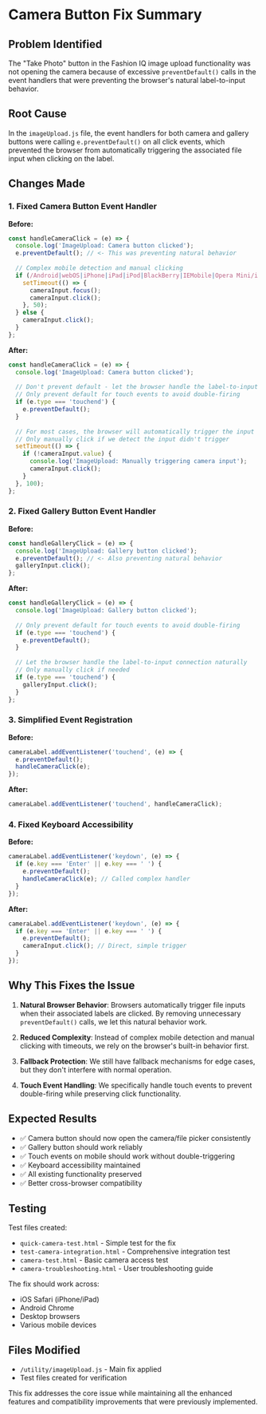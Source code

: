 # Camera Button Fix Summary

## Problem Identified
The "Take Photo" button in the Fashion IQ image upload functionality was not opening the camera because of excessive `preventDefault()` calls in the event handlers that were preventing the browser's natural label-to-input behavior.

## Root Cause
In the `imageUpload.js` file, the event handlers for both camera and gallery buttons were calling `e.preventDefault()` on all click events, which prevented the browser from automatically triggering the associated file input when clicking on the label.

## Changes Made

### 1. Fixed Camera Button Event Handler
**Before:**
```javascript
const handleCameraClick = (e) => {
  console.log('ImageUpload: Camera button clicked');
  e.preventDefault(); // <- This was preventing natural behavior
  
  // Complex mobile detection and manual clicking
  if (/Android|webOS|iPhone|iPad|iPod|BlackBerry|IEMobile|Opera Mini/i.test(navigator.userAgent)) {
    setTimeout(() => {
      cameraInput.focus();
      cameraInput.click();
    }, 50);
  } else {
    cameraInput.click();
  }
};
```

**After:**
```javascript
const handleCameraClick = (e) => {
  console.log('ImageUpload: Camera button clicked');
  
  // Don't prevent default - let the browser handle the label-to-input connection naturally
  // Only prevent default for touch events to avoid double-firing
  if (e.type === 'touchend') {
    e.preventDefault();
  }
  
  // For most cases, the browser will automatically trigger the input
  // Only manually click if we detect the input didn't trigger
  setTimeout(() => {
    if (!cameraInput.value) {
      console.log('ImageUpload: Manually triggering camera input');
      cameraInput.click();
    }
  }, 100);
};
```

### 2. Fixed Gallery Button Event Handler
**Before:**
```javascript
const handleGalleryClick = (e) => {
  console.log('ImageUpload: Gallery button clicked');
  e.preventDefault(); // <- Also preventing natural behavior
  galleryInput.click();
};
```

**After:**
```javascript
const handleGalleryClick = (e) => {
  console.log('ImageUpload: Gallery button clicked');
  
  // Only prevent default for touch events to avoid double-firing
  if (e.type === 'touchend') {
    e.preventDefault();
  }
  
  // Let the browser handle the label-to-input connection naturally
  // Only manually click if needed
  if (e.type === 'touchend') {
    galleryInput.click();
  }
};
```

### 3. Simplified Event Registration
**Before:**
```javascript
cameraLabel.addEventListener('touchend', (e) => {
  e.preventDefault();
  handleCameraClick(e);
});
```

**After:**
```javascript
cameraLabel.addEventListener('touchend', handleCameraClick);
```

### 4. Fixed Keyboard Accessibility
**Before:**
```javascript
cameraLabel.addEventListener('keydown', (e) => {
  if (e.key === 'Enter' || e.key === ' ') {
    e.preventDefault();
    handleCameraClick(e); // Called complex handler
  }
});
```

**After:**
```javascript
cameraLabel.addEventListener('keydown', (e) => {
  if (e.key === 'Enter' || e.key === ' ') {
    e.preventDefault();
    cameraInput.click(); // Direct, simple trigger
  }
});
```

## Why This Fixes the Issue

1. **Natural Browser Behavior**: Browsers automatically trigger file inputs when their associated labels are clicked. By removing unnecessary `preventDefault()` calls, we let this natural behavior work.

2. **Reduced Complexity**: Instead of complex mobile detection and manual clicking with timeouts, we rely on the browser's built-in behavior first.

3. **Fallback Protection**: We still have fallback mechanisms for edge cases, but they don't interfere with normal operation.

4. **Touch Event Handling**: We specifically handle touch events to prevent double-firing while preserving click functionality.

## Expected Results

- ✅ Camera button should now open the camera/file picker consistently
- ✅ Gallery button should work reliably 
- ✅ Touch events on mobile should work without double-triggering
- ✅ Keyboard accessibility maintained
- ✅ All existing functionality preserved
- ✅ Better cross-browser compatibility

## Testing

Test files created:
- `quick-camera-test.html` - Simple test for the fix
- `test-camera-integration.html` - Comprehensive integration test
- `camera-test.html` - Basic camera access test
- `camera-troubleshooting.html` - User troubleshooting guide

The fix should work across:
- iOS Safari (iPhone/iPad)
- Android Chrome
- Desktop browsers
- Various mobile devices

## Files Modified

- `/utility/imageUpload.js` - Main fix applied
- Test files created for verification

This fix addresses the core issue while maintaining all the enhanced features and compatibility improvements that were previously implemented.
